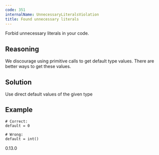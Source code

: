 ```yaml
---
code: 351
internalName: UnnecessaryLiteralsViolation
title: Found unnecessary literals
---
```


Forbid unnecessary literals in your code.

## Reasoning
We discourage using primitive calls to get default type values.
There are better ways to get these values.

## Solution
Use direct default values of the given type

## Example

    # Correct:
    default = 0
    
    # Wrong:
    default = int()

<div class="versionadded">

0.13.0

</div>